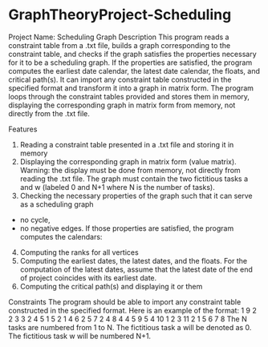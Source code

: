 ﻿# GraphTheoryProject-Scheduling
Project Name: Scheduling Graph
Description
This program reads a constraint table from a .txt file, builds a graph corresponding to the constraint table, and checks if the graph satisfies the properties necessary for it to be a scheduling graph. If the properties are satisfied, the program computes the earliest date calendar, the latest date calendar, the floats, and critical path(s). It can import any constraint table constructed in the specified format and transform it into a graph in matrix form. The program loops through the constraint tables provided and stores them in memory, displaying the corresponding graph in matrix form from memory, not directly from the .txt file.

Features
1. Reading a constraint table presented in a .txt file and storing it in memory
2. Displaying the corresponding graph in matrix form (value matrix). Warning: the display must be done from memory, not directly from reading the .txt file. The graph must contain the two fictitious tasks a and w (labeled 0 and N+1 where N is the number of tasks).
3. Checking the necessary properties of the graph such that it can serve as a scheduling graph
  - no cycle,
  - no negative edges.
  If those properties are satisfied, the program computes the calendars:
4. Computing the ranks for all vertices
5. Computing the earliest dates, the latest dates, and the floats.
  For the computation of the latest dates, assume that the latest date of the end of project coincides with its earliest date.
6. Computing the critical path(s) and displaying it or them

Constraints
The program should be able to import any constraint table constructed in the specified format. Here is an example of the format:
1 9
2 2
3 3 2
4 5 1
5 2 1 4
6 2 5
7 2 4
8 4 4 5
9 5 4
10 1 2 3
11 2 1 5 6 7 8
The N tasks are numbered from 1 to N. The fictitious task a will be denoted as 0. The fictitious task w will be numbered N+1.
